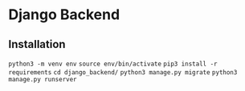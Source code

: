 # Django Backend

## Installation
`python3 -m venv env`
`source env/bin/activate`
`pip3 install -r requirements`
`cd django_backend/`
`python3 manage.py migrate`
`python3 manage.py runserver`


